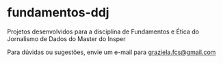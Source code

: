# fundamentos-ddj
Projetos desenvolvidos para a disciplina de Fundamentos e Ética do Jornalismo de Dados do Master do Insper

Para dúvidas ou sugestões, envie um e-mail para graziela.fcs@gmail.com
